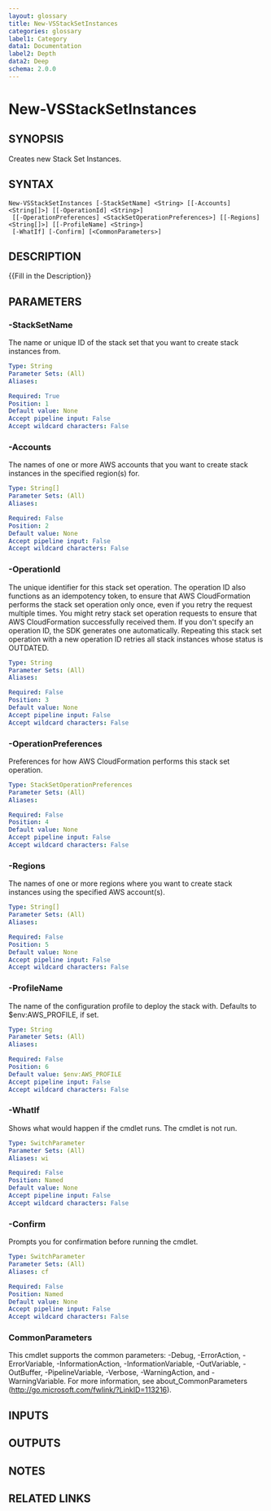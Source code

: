 ```yaml
---
layout: glossary
title: New-VSStackSetInstances
categories: glossary
label1: Category
data1: Documentation
label2: Depth
data2: Deep
schema: 2.0.0
---
```


# New-VSStackSetInstances

## SYNOPSIS
Creates new Stack Set Instances.

## SYNTAX

```
New-VSStackSetInstances [-StackSetName] <String> [[-Accounts] <String[]>] [[-OperationId] <String>]
 [[-OperationPreferences] <StackSetOperationPreferences>] [[-Regions] <String[]>] [[-ProfileName] <String>]
 [-WhatIf] [-Confirm] [<CommonParameters>]
```

## DESCRIPTION
{{Fill in the Description}}

## PARAMETERS

### -StackSetName
The name or unique ID of the stack set that you want to create stack instances from.

```yaml
Type: String
Parameter Sets: (All)
Aliases:

Required: True
Position: 1
Default value: None
Accept pipeline input: False
Accept wildcard characters: False
```

### -Accounts
The names of one or more AWS accounts that you want to create stack instances in the specified region(s) for.

```yaml
Type: String[]
Parameter Sets: (All)
Aliases:

Required: False
Position: 2
Default value: None
Accept pipeline input: False
Accept wildcard characters: False
```

### -OperationId
The unique identifier for this stack set operation.
The operation ID also functions as an idempotency token, to ensure that AWS CloudFormation performs the stack set operation only once, even if you retry the request multiple times.
You might retry stack set operation requests to ensure that AWS CloudFormation successfully received them.
If you don't specify an operation ID, the SDK generates one automatically.
Repeating this stack set operation with a new operation ID retries all stack instances whose status is OUTDATED.

```yaml
Type: String
Parameter Sets: (All)
Aliases:

Required: False
Position: 3
Default value: None
Accept pipeline input: False
Accept wildcard characters: False
```

### -OperationPreferences
Preferences for how AWS CloudFormation performs this stack set operation.

```yaml
Type: StackSetOperationPreferences
Parameter Sets: (All)
Aliases:

Required: False
Position: 4
Default value: None
Accept pipeline input: False
Accept wildcard characters: False
```

### -Regions
The names of one or more regions where you want to create stack instances using the specified AWS account(s).

```yaml
Type: String[]
Parameter Sets: (All)
Aliases:

Required: False
Position: 5
Default value: None
Accept pipeline input: False
Accept wildcard characters: False
```

### -ProfileName
The name of the configuration profile to deploy the stack with.
Defaults to $env:AWS_PROFILE, if set.

```yaml
Type: String
Parameter Sets: (All)
Aliases:

Required: False
Position: 6
Default value: $env:AWS_PROFILE
Accept pipeline input: False
Accept wildcard characters: False
```

### -WhatIf
Shows what would happen if the cmdlet runs.
The cmdlet is not run.

```yaml
Type: SwitchParameter
Parameter Sets: (All)
Aliases: wi

Required: False
Position: Named
Default value: None
Accept pipeline input: False
Accept wildcard characters: False
```

### -Confirm
Prompts you for confirmation before running the cmdlet.

```yaml
Type: SwitchParameter
Parameter Sets: (All)
Aliases: cf

Required: False
Position: Named
Default value: None
Accept pipeline input: False
Accept wildcard characters: False
```

### CommonParameters
This cmdlet supports the common parameters: -Debug, -ErrorAction, -ErrorVariable, -InformationAction, -InformationVariable, -OutVariable, -OutBuffer, -PipelineVariable, -Verbose, -WarningAction, and -WarningVariable.
For more information, see about_CommonParameters (http://go.microsoft.com/fwlink/?LinkID=113216).

## INPUTS

## OUTPUTS

## NOTES

## RELATED LINKS
